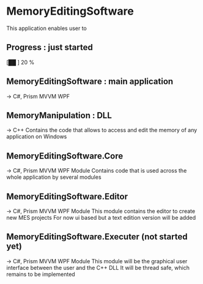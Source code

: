 # MemoryEditingSoftware

This application enables user to 

## Progress : just started
[██        ] 20 %

## MemoryEditingSoftware : main application
-> C#, Prism MVVM WPF

## MemoryManipulation : DLL
-> C++
Contains the code that allows to access and edit the memory of any application on Windows

## MemoryEditingSoftware.Core
-> C#, Prism MVVM WPF Module
Contains code that is used across the whole application by several modules

## MemoryEditingSoftware.Editor 
-> C#, Prism MVVM WPF Module
This module contains the editor to create new MES projects
For now ui based but a text edition version will be added

## MemoryEditingSoftware.Executer (not started yet)
-> C#, Prism MVVM WPF Module
This module will be the graphical user interface between the user and the C++ DLL
It will be thread safe, which remains to be implemented
